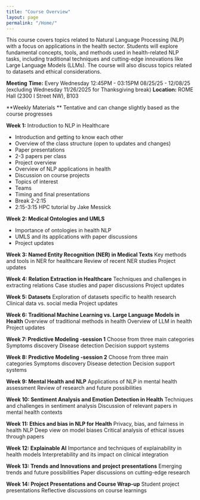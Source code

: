 ```yaml
---
title: "Course Overview"
layout: page
permalink: "/Home/"
---
```


This course covers topics related to Natural Language Processing (NLP) with a focus on applications in the health sector. Students will explore fundamental concepts, tools, and methods used in health-related NLP tasks, including traditional techniques and cutting-edge innovations like Large Language Models (LLMs).  The course will also discuss topics related to datasets and ethical considerations. 

**Meeting**
**Time:** Every Wednesday 12:45PM - 03:15PM
08/25/25 - 12/08/25 (excluding Wednesday 11/26/2025 for Thanksgiving break)
**Location:** ROME Hall (2300 I Street NW), B103

**Weekly Materials **
Tentative and can change slightly based as the course progresses

**Week 1:** Introduction to NLP in Healthcare
- Introduction and getting to know each other
- Overview of the class structure (open to updates and changes) 
- Paper presentations 
- 2-3 papers per class 
- Project overview
- Overview of NLP applications in health
- Discussion on course projects
- Topics of interest
- Teams 
- Timing and final presentations
- Break 2-2:15
- 2:15-3:15 HPC tutorial by Jake Messick
  
**Week 2: Medical Ontologies and UMLS**
- Importance of ontologies in health NLP
- UMLS and its applications with paper discussions
- Project updates
  
**Week 3: Named Entity Recognition (NER) in Medical Texts**
Key methods and tools in NER for healthcare
Review of recent NER studies
Project updates

**Week 4: Relation Extraction in Healthcare**
Techniques and challenges in extracting relations
Case studies and paper discussions
Project updates

**Week 5: Datasets**
Exploration of datasets specific to health research
Clinical data vs. social media
Project updates

**Week 6: Traditional Machine Learning vs. Large Language Models in Health**
Overview of traditional methods in health
Overview of LLM in health
Project updates

**Week 7: Predictive Modeling -session 1**
Choose from three main categories
Symptoms discovery
Disease detection
Decision support systems

**Week 8: Predictive Modeling -session 2**
Choose from three main categories
Symptoms discovery
Disease detection
Decision support systems

**Week 9: Mental Health and NLP**
Applications of NLP in mental health assessment
Review of research and future possibilities

**Week 10: Sentiment Analysis and Emotion Detection in Health**
Techniques and challenges in sentiment analysis
Discussion of relevant papers in mental health contexts

**Week 11: Ethics and bias in NLP for Health**
Privacy, bias, and fairness in health NLP
Deep view on model biases
Critical analysis of ethical issues through papers

**Week 12: Explainable AI**
Importance and techniques of explainability in health models
Interpretability and its impact on clinical integration

**Week 13: Trends and Innovations and project presentations**
Emerging trends and future possibilities
Paper discussions on cutting-edge research

**Week 14: Project Presentations and Course Wrap-up**
Student project presentations
Reflective discussions on course learnings


